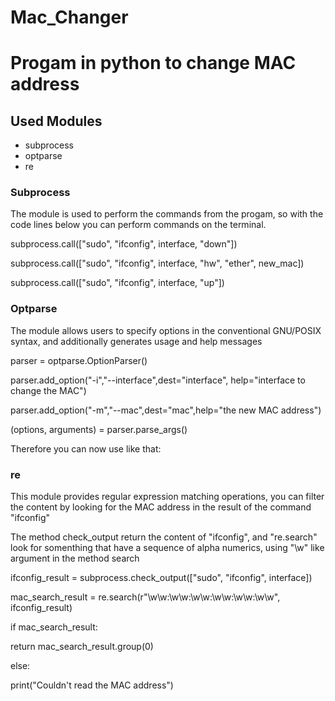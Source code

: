 <h1> Mac_Changer <h1>

<p>Progam in python to change MAC address</p>

<h2>Used Modules</h2>

<ul>
  <li>subprocess</li>
  <li>optparse</li>
  <li>re</li>
</ul>

<h3>Subprocess</h3>

<p>The module is used to perform the commands from the progam, so with the code lines below you can perform commands on the terminal.</p>
<p>subprocess.call(["sudo", "ifconfig", interface,  "down"])</p>
<p>subprocess.call(["sudo", "ifconfig", interface,  "hw", "ether", new_mac])</p>
<p>subprocess.call(["sudo", "ifconfig", interface, "up"])</p>

<h3>Optparse</h3>

<p>The module allows users to specify options in the conventional GNU/POSIX syntax, and additionally generates usage and help messages</p>
<p>parser = optparse.OptionParser()</p>
<p>parser.add_option("-i","--interface",dest="interface", help="interface to change the MAC")</p>
<p>parser.add_option("-m","--mac",dest="mac",help="the new MAC address")</p>
<p>(options, arguments) = parser.parse_args()</p>
<p>Therefore you can now use like that: </p>

<h3>re</h3>

<p>This module provides regular expression matching operations, you can filter the content by looking for the MAC address in the result of the command "ifconfig"</p>

<p>The method check_output return the content of "ifconfig", and "re.search" look for somenthing that have a sequence of alpha numerics, using "\w" like argument in the method search</p>

<p>ifconfig_result = subprocess.check_output(["sudo", "ifconfig", interface])</p>
<p>mac_search_result = re.search(r"\w\w:\w\w:\w\w:\w\w:\w\w:\w\w", ifconfig_result)</p>

<p>if mac_search_result:</p>
<p>return mac_search_result.group(0)</p>
<p>else:</p>
<p>print("Couldn't read the MAC address")</p>







